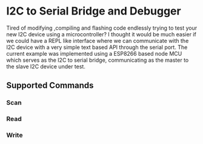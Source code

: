 # I2C to Serial Bridge and Debugger
Tired of modifying ,compiling and flashing code endlessly trying to test your new I2C device using a microcontroller? I thought it would be much easier if we could have a REPL like interface where we can communicate with the I2C device with a very simple text based API through the serial port. The current example was implemented using a ESP8266 based node MCU which serves as the I2C to serial bridge, communicating as the master to the slave I2C device under test.

## Supported Commands
### Scan
### Read
### Write
